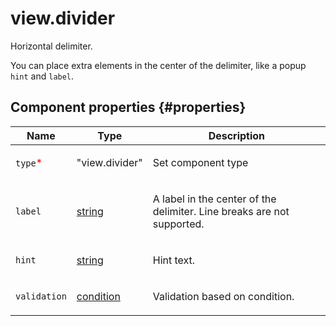 # view.divider

Horizontal delimiter.

You can place extra elements in the center of the delimiter, like a popup `hint` and `label`.

## Component properties {#properties}

| Name                                     | Type                                                                                   | Description                                                                   |
| ---------------------------------------- | -------------------------------------------------------------------------------------- | ----------------------------------------------------------------------------- |
| `type`<span style="color: red">\*</span> | "view.divider"                                                                         | <p>Set component type</p>                                                     |
| `label`                                  | <a class="xref popup-link" href="../concepts/types.dita#types/string">string</a>       | <p>A label in the center of the delimiter. Line breaks are not supported.</p> |
| `hint`                                   | <a class="xref popup-link" href="../concepts/types.dita#types/string">string</a>       | <p>Hint text.</p>                                                             |
| `validation`                             | <a class="xref popup-link" href="../concepts/types.dita#types/condition">condition</a> | <p>Validation based on condition.</p>                                         |
